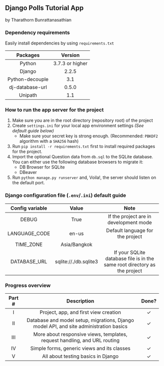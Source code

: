 ## Django Polls Tutorial App
by Tharathorn Bunrattanasathian

### Dependency requirements
Easily install dependencies by using ```requirements.txt```

| Packages | Version |
|:---:|:---:|
|Python | 3.7.3 or higher|
|Django | 2.2.5|
|Python-decouple | 3.1 |
|dj-database-url|0.5.0|
|Unipath|1.1|

### How to run the app server for the project 
1. Make sure you are in the root directory (repository root) of the project
2. Create ```settings.ini``` for your local app environment settings *(See default guide below)*
    - Make sure your secret key is strong enough. (Recommended: ```PBKDF2``` algorithm with a ```SHA256``` hash)
3. Run ```pip install -r requirements.txt``` first to install required packages for the project.
4. Import the optional Question data from ```db.sql``` to the SQLite database. You can either use the following database browsers to migrate it:
    - DB Browser for SQLite
    - DBeaver
5. Run ```python manage.py runserver``` and, Voila!, the server should listen on the default port.

### Django configuration file (```.env```/```.ini```) default guide
| Config variable | Value | Note |
|:---:|:---:|:---:|
|DEBUG|True|If the project are in development mode|
|LANGUAGE_CODE|en-us|Default language for the project|
|TIME_ZONE|Asia/Bangkok||
|DATABASE_URL|sqlite://./db.sqlite3|If your SQLite database file is in the same root directory as the project|

### Progress overview
|Part #     | Description|Done?|
|:---------:|:----------:|:---:|
|I| Project, app, and first view creation |✓|
|II| Database and model setup, migrations, Django model API, and site administration basics |✓|
|III| More about responsive views, templates, request handling, and URL routing |✓|
|IV| Simple forms, generic views and its classes |✓|
|V| All about testing basics in Django |✓|
